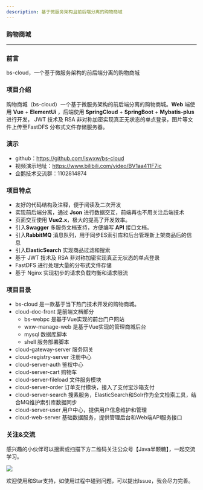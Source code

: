 ```yaml
---
description: 基于微服务架构且前后端分离的购物商城
---
```


### 购物商城

***

### 前言

bs-cloud，一个基于微服务架构的前后端分离的购物商城

### 项目介绍

购物商城（bs-cloud）一个基于微服务架构的前后端分离的购物商城。**Web** 端使用 **Vue** + **ElementUi** ，后端使用 **SpringCloud** + **SpringBoot** + **Mybatis-plus**进行开发， JWT 技术及 RSA 非对称加密实现真正无状态的单点登录，图片等文件上传至FastDFS 分布式文件存储服务器。

### 演示

- github：https://github.com/iswxw/bs-cloud
- 视频演示地址：https://www.bilibili.com/video/BV1aa411F7ic
- 企鹅技术交流群：1102814874

### 项目特点

- 友好的代码结构及注释，便于阅读及二次开发
- 实现前后端分离，通过 **Json** 进行数据交互，前端再也不用关注后端技术
- 页面交互使用 **Vue2.x**，极大的提高了开发效率。
- 引入**Swagger**  多服务文档支持，方便编写 **API** 接口文档。
- 引入**RabbitMQ** 消息队列，用于同步ES索引库和后台管理新上架商品后的信息
- 引入**ElasticSearch** 实现商品过滤和搜索
- 基于 JWT 技术及 RSA 非对称加密实现真正无状态的单点登录
- FastDFS 进行处理大量的分布式文件存储
- 基于 Nginx 实现初步的请求负载均衡和请求限流

### 项目目录

- bs-cloud 是一款基于当下热门技术开发的购物商城。
- cloud-doc-front  是前端文档部分
  - bs-webpc  是基于Vue实现的前台门户网站
  - wxw-manage-web 是基于Vue实现的管理商城后台
  - mysql 数据库脚本
  - shell 服务部署脚本
- cloud-gateway-server 服务网关
- cloud-registry-server 注册中心
- cloud-server-auth 鉴权中心
- cloud-server-cart 购物车
- cloud-server-fileload 文件服务模块
- cloud-server-order 订单支付模块，接入了支付宝沙箱支付
- cloud-server-search 搜素服务，ElasticSearch和Solr作为全文检索工具，结合MQ维护索引库数据同步
- cloud-server-user 用户中心，提供用户信息维护和管理
- cloud-web-server 基础数据服务，提供管理后台和Web端API服务接口

### 关注&交流

感兴趣的小伙伴可以搜索或扫描下方二维码关注公众号【Java半颗糖】，一起交流学习。

![](https://gitee.com/iswxw/image/raw/master/wechat/FDekBM1FXHpH.jpg) 

欢迎使用和Star支持，如使用过程中碰到问题，可以提出Issue，我会尽力完善。